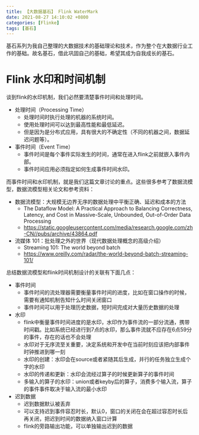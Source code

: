```yaml
---
title: 【大数据基石】 Flink WaterMark
date: 2021-08-27 14:10:02 +0800
categories: [Flinke]
tags: [基石]
---
```

基石系列为我自己整理的大数据技术的基础理论和技术，作为整个在大数据行业工作的基础。故名基石，借此巩固自己的基础，希望其成为自我成长的基石。

# Flink 水印和时间机制

谈到flink的水印机制，我们必然要清楚事件时间和处理时间。

- 处理时间（Processing Time）
  - 处理时间时执行处理的机器的系统时间。
  - 使用处理时间可以达到最高性能和最低延迟。
  - 但是因为是分布式应用，具有很大的不确定性（不同的机器之间，数据延迟问题等）。
- 事件时间（Event Time）
  - 事件时间是每个事件实际发生的时间，通常在进入flink之前就嵌入事件内部。
  - 事件时间应用必须指定如何生成事件时间水印。

而事件时间和水印机制，就是我们这篇文章讨论的重点。这些很多参考了数据流模型，数据流模型相关论文和参考资料：

- 数据流模型：大规模无边界无序的数据处理中平衡正确、延迟和成本的方法
  - The Dataflow Model: A Practical Approach to Balancing Correctness, Latency, and Cost in Massive-Scale, Unbounded, Out-of-Order Data Processing
  - https://static.googleusercontent.com/media/research.google.com/zh-CN//pubs/archive/43864.pdf
- 流媒体 101：批处理之外的世界（现代数据处理概念的高级介绍）
  - Streaming 101: The world beyond batch
  - https://www.oreilly.com/radar/the-world-beyond-batch-streaming-101/

总结数据流模型和flink时间机制设计的关联有下面几点：

- 事件时间
  - 事件时间的流处理器需要衡量事件时间的进度，比如在窗口操作的时候，需要有通知机制告知什么时间关闭窗口
  - 事件时间可以用于处理历史数据，短时间完成对大量历史数据的处理
- 水印
  - flink中衡量事件时间进度的是水印，水印作为事件流的一部分流通，携带时间戳。比如系统已经进行到7点的水印，那么事件流就不应存在6点59分的事件，存在的话也不会处理
  - 水印对于无序流至关重要，决定系统和开发中在当前时刻应该把内部事件时钟推进到哪一刻
  - 水印的创建：水印会在source或者紧随其后生成，并行的任务独立生成个字的水印
  - 水印的传递和更新：水印会流经过算子的时候更新算子的事件时间
  - 多输入的算子的水印：union或者keyby后的算子，消费多个输入流，算子的事件事件取决于输入流的最小水印
- 迟到数据
  - 迟到数据默认被丢弃
  - 可以支持迟到事件容忍时长，默认0，窗口的关闭在会在超过容忍时长后再关闭，把迟到时间的数据纳入窗口计算
  - flink的旁路输出功能，可以单独输出迟到的数据
